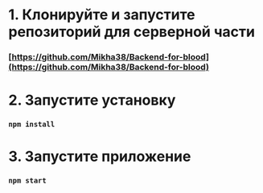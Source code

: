 # 1. Клонируйте и запустите репозиторий для серверной части
### [https://github.com/Mikha38/Backend-for-blood](https://github.com/Mikha38/Backend-for-blood)
# 2. Запустите установку 
### `npm install`
# 3. Запустите приложение
### `npm start`